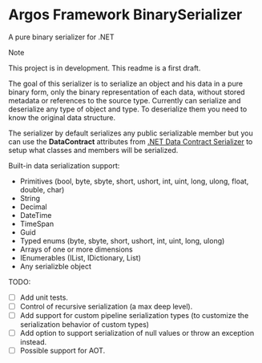 # Argos Framework BinarySerializer
A pure binary serializer for .NET

> [!NOTE]
> This project is in development. This readme is a first draft.

The goal of this serializer is to serialize an object and his data in a pure binary form, only the binary representation of each data, without stored metadata or references to the source type.
Currently can serialize and deserialize any type of object and type. To deserialize them you need to know the original data structure.

The serializer by default serializes any public serializable member but you can use the **DataContract** attributes from [.NET Data Contract Serializer](https://learn.microsoft.com/en-us/dotnet/api/system.runtime.serialization.datacontractserializer?view=net-9.0) to setup what classes and members will be serialized.

Built-in data serialization support:
- Primitives (bool, byte, sbyte, short, ushort, int, uint, long, ulong, float, double, char)
- String
- Decimal
- DateTime
- TimeSpan
- Guid
- Typed enums (byte, sbyte, short, ushort, int, uint, long, ulong)
- Arrays of one or more dimensions
- IEnumerables (IList, IDictionary, List<T>)
- Any serializble object

TODO:
- [ ] Add unit tests.
- [ ] Control of recursive serialization (a max deep level).
- [ ] Add support for custom pipeline serialization types (to customize the serialization behavior of custom types)
- [ ] Add option to support serialization of null values or throw an exception instead.
- [ ] Possible support for AOT.
